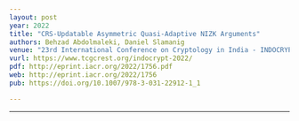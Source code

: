```yaml
---
layout: post
year: 2022
title: "CRS-Updatable Asymmetric Quasi-Adaptive NIZK Arguments"
authors: Behzad Abdolmaleki, Daniel Slamanig
venue: "23rd International Conference on Cryptology in India - INDOCRYPT 2022"
vurl: https://www.tcgcrest.org/indocrypt-2022/
pdf: http://eprint.iacr.org/2022/1756.pdf
web: http://eprint.iacr.org/2022/1756
pub: https://doi.org/10.1007/978-3-031-22912-1_1

---
```



---


